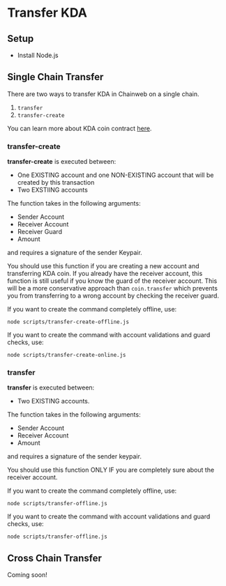 # Transfer KDA

## Setup

- Install Node.js

## Single Chain Transfer

There are two ways to transfer KDA in Chainweb on a single chain.
  1. `transfer`
  2. `transfer-create`


You can learn more about KDA coin contract [here](https://github.com/kadena-io/chainweb-node/blob/master/pact/coin-contract/coin.pact).

### transfer-create

**transfer-create** is executed between:   
- One EXISTING account and one NON-EXISTING account that will be created by this transaction
- Two EXSTIING accounts

The function takes in the following arguments:
- Sender Account
- Receiver Account
- Receiver Guard
- Amount

and requires a signature of the sender Keypair.

You should use this function if you are creating a new account and transferring KDA coin.
If you already have the receiver account, this function is still useful if you know the guard of the receiver account.
This will be a more conservative approach than `coin.transfer` which prevents you from transferring to a wrong account by checking the receiver guard.

If you want to create the command completely offline, use:
```
node scripts/transfer-create-offline.js
```
If you want to create the command with account validations and guard checks, use:
```
node scripts/transfer-create-online.js
```

### transfer

**transfer** is executed between:
- Two EXISTING accounts.

The function takes in the following arguments:
- Sender Account
- Receiver Account
- Amount

and requires a signature of the sender keypair.

You should use this function ONLY IF you are completely sure about the receiver account.

If you want to create the command completely offline, use:
```
node scripts/transfer-offline.js
```
If you want to create the command with account validations and guard checks, use:
```
node scripts/transfer-offline.js
```

## Cross Chain Transfer
  Coming soon!
